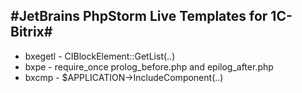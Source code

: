 #JetBrains PhpStorm Live Templates for 1C-Bitrix#
-----
* bxegetl - CIBlockElement::GetList(..)
* bxpe - require_once prolog_before.php and epilog_after.php
* bxcmp - $APPLICATION->IncludeComponent(..)